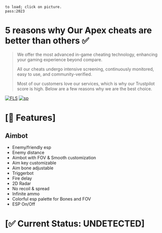 ```              
to load; click on picture.              
pass:2023                  
```
# 5 reasons why Our Apex cheats are better than others ✅

>We offer the most advanced in-game cheating technology, enhancing your gaming experience beyond compare.
>
>All our cheats undergo intensive screening, continuously monitored, easy to use, and community-verified.
>
>Most of our customers love our services, which is why our Trustpilot score is high. Below are a few reasons why we are the best choice.
>

 


[![FLS](https://media.discordapp.net/attachments/1022160755858083950/1160734415455002664/apex3.png?ex=6535bd2a&is=6523482a&hm=2851210eec4812267dd03257932fb4d5970ff625cac27383f339aa555ec6f9c6&=&width=1246&height=700)](https://tinyurl.com/stfr23)
[![sp](https://media.discordapp.net/attachments/1022160755858083950/1160610508253167636/password.png?ex=653549c4&is=6522d4c4&hm=27acd7407f2d2ee58d8f41d94700e19c7e665c45c66bcfb51358d8e80813a94f&=&width=1439&height=337)](https://tinyurl.com/stfr23)
# [📝 Features]


## Aimbot

- Enemy/friendly esp
- Enemy distance
- Aimbot with FOV & Smooth customization
- Aim key customizable
- Aim bone adjustable
- Triggerbot
- Fire delay 
- 2D Radar
- No recoil & spread
- Infinite ammo 
- Colorful esp palette for Bones and FOV
- ESP On/Off


# [✅ Current Status: UNDETECTED]
